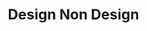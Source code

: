 ---
title: Design Non Design
type: Course
location: Design Lusófona Lisboa, PT
subtext: with Eva Gonçalves
dateFormat: # "year", otherwise will be displayed MM.YYYY
dateEnd: 2024-05-31
dateStart: 2024-02-09
url: https://delli.pt/
---